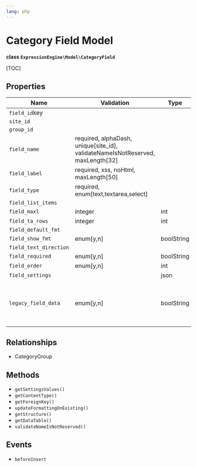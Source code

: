 ```yaml
---
lang: php
---
```


<!--
    This source file is part of the open source project
    ExpressionEngine User Guide (https://github.com/ExpressionEngine/ExpressionEngine-User-Guide)

    @link      https://expressionengine.com/
    @copyright Copyright (c) 2003-2022, Packet Tide, LLC (https://packettide.com)
    @license   https://expressionengine.com/license Licensed under Apache License, Version 2.0
-->

# Category Field Model

**class `ExpressionEngine\Model\CategoryField`**

[TOC]

## Properties

| Name                      | Validation                        | Type       | Description  |
| -----------------------   |------------                       | ---------- | -----------  |
| `field_id`key             |                                   |            | |
| `site_id`                 |                                   |            | |
| `group_id`                |                                   |            | |
| `field_name`              | required, alphaDash, unique[site_id], validateNameIsNotReserved, maxLength[32] | | |
| `field_label`             | required, xss, noHtml, maxLength[50] |          | |
| `field_type`              | required, enum[text,textarea,select] |         | |
| `field_list_items`        |                                   |            | |
| `field_maxl`              | integer                           | int        | |
| `field_ta_rows`           | integer                           | int        | |
| `field_default_fmt`       |                                   |            | |
| `field_show_fmt`          | enum[y,n]                         | boolString | |
| `field_text_direction`    |                                   |            | |
| `field_required`          | enum[y,n]                         | boolString | |
| `field_order`             | enum[y,n]                         | int        | |
| `field_settings`          |                                   | json       | |
| `legacy_field_data`       | enum[y,n]                         | boolString | True/false if field data is stored in columns instead of new tables. |

## Relationships

- CategoryGroup

## Methods

- `getSettingsValues()`
- `getContentType()`
- `getForeignKey()`
- `updateFormattingOnExisting()`
- `getStructure()`
- `getDataTable()`
- `validateNameIsNotReserved()`

## Events

- `beforeInsert`
